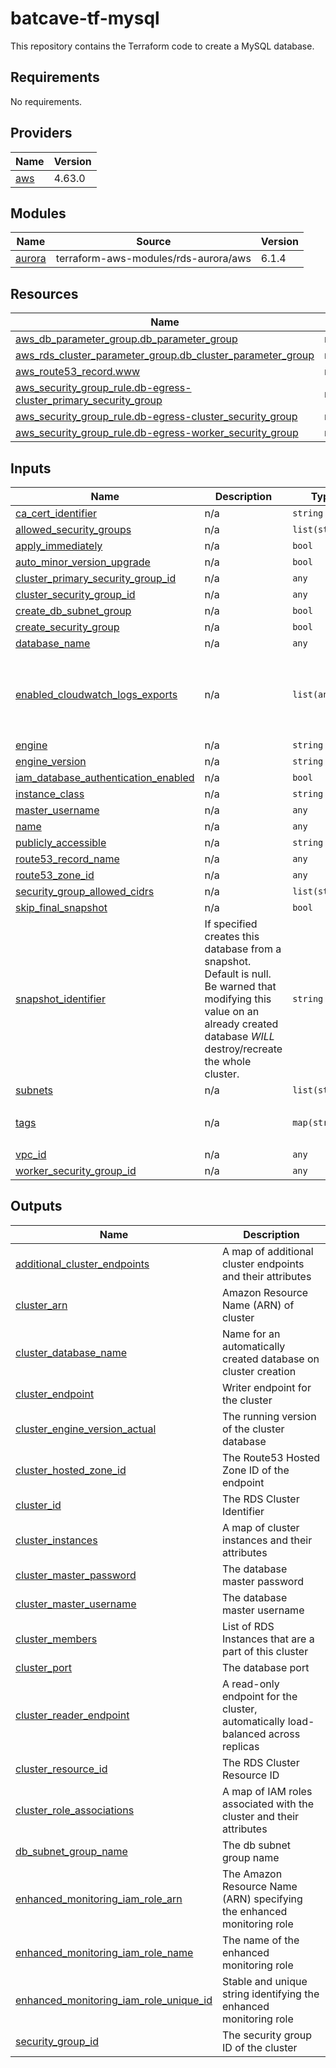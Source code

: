 # batcave-tf-mysql
This repository contains the Terraform code to create a MySQL database.

<!-- BEGINNING OF PRE-COMMIT-TERRAFORM DOCS HOOK -->
## Requirements

No requirements.

## Providers

| Name | Version |
|------|---------|
| <a name="provider_aws"></a> [aws](#provider\_aws) | 4.63.0 |

## Modules

| Name | Source | Version |
|------|--------|---------|
| <a name="module_aurora"></a> [aurora](#module\_aurora) | terraform-aws-modules/rds-aurora/aws | 6.1.4 |

## Resources

| Name | Type |
|------|------|
| [aws_db_parameter_group.db_parameter_group](https://registry.terraform.io/providers/hashicorp/aws/latest/docs/resources/db_parameter_group) | resource |
| [aws_rds_cluster_parameter_group.db_cluster_parameter_group](https://registry.terraform.io/providers/hashicorp/aws/latest/docs/resources/rds_cluster_parameter_group) | resource |
| [aws_route53_record.www](https://registry.terraform.io/providers/hashicorp/aws/latest/docs/resources/route53_record) | resource |
| [aws_security_group_rule.db-egress-cluster_primary_security_group](https://registry.terraform.io/providers/hashicorp/aws/latest/docs/resources/security_group_rule) | resource |
| [aws_security_group_rule.db-egress-cluster_security_group](https://registry.terraform.io/providers/hashicorp/aws/latest/docs/resources/security_group_rule) | resource |
| [aws_security_group_rule.db-egress-worker_security_group](https://registry.terraform.io/providers/hashicorp/aws/latest/docs/resources/security_group_rule) | resource |

## Inputs

| Name | Description | Type | Default | Required |
|------|-------------|------|---------|:--------:|
| <a name="input_ca_cert_identifier"></a> [ca\_cert\_identifier](#input\_ca\_cert\_identifier) | n/a | `string` | `rds-ca-rsa2048-g1` | no |
| <a name="input_allowed_security_groups"></a> [allowed\_security\_groups](#input\_allowed\_security\_groups) | n/a | `list(string)` | n/a | yes |
| <a name="input_apply_immediately"></a> [apply\_immediately](#input\_apply\_immediately) | n/a | `bool` | `false` | no |
| <a name="input_auto_minor_version_upgrade"></a> [auto\_minor\_version\_upgrade](#input\_auto\_minor\_version\_upgrade) | n/a | `bool` | `true` | no |
| <a name="input_cluster_primary_security_group_id"></a> [cluster\_primary\_security\_group\_id](#input\_cluster\_primary\_security\_group\_id) | n/a | `any` | n/a | yes |
| <a name="input_cluster_security_group_id"></a> [cluster\_security\_group\_id](#input\_cluster\_security\_group\_id) | n/a | `any` | n/a | yes |
| <a name="input_create_db_subnet_group"></a> [create\_db\_subnet\_group](#input\_create\_db\_subnet\_group) | n/a | `bool` | `true` | no |
| <a name="input_create_security_group"></a> [create\_security\_group](#input\_create\_security\_group) | n/a | `bool` | `true` | no |
| <a name="input_database_name"></a> [database\_name](#input\_database\_name) | n/a | `any` | n/a | yes |
| <a name="input_enabled_cloudwatch_logs_exports"></a> [enabled\_cloudwatch\_logs\_exports](#input\_enabled\_cloudwatch\_logs\_exports) | n/a | `list(any)` | <pre>[<br>  "audit",<br>  "error",<br>  "general",<br>  "slowquery"<br>]</pre> | no |
| <a name="input_engine"></a> [engine](#input\_engine) | n/a | `string` | `"aurora-mysql"` | no |
| <a name="input_engine_version"></a> [engine\_version](#input\_engine\_version) | n/a | `string` | `"8.0"` | no |
| <a name="input_iam_database_authentication_enabled"></a> [iam\_database\_authentication\_enabled](#input\_iam\_database\_authentication\_enabled) | n/a | `bool` | `true` | no |
| <a name="input_instance_class"></a> [instance\_class](#input\_instance\_class) | n/a | `string` | `"db.r5.xlarge"` | no |
| <a name="input_master_username"></a> [master\_username](#input\_master\_username) | n/a | `any` | n/a | yes |
| <a name="input_name"></a> [name](#input\_name) | n/a | `any` | n/a | yes |
| <a name="input_publicly_accessible"></a> [publicly\_accessible](#input\_publicly\_accessible) | n/a | `string` | `"false"` | no |
| <a name="input_route53_record_name"></a> [route53\_record\_name](#input\_route53\_record\_name) | n/a | `any` | n/a | yes |
| <a name="input_route53_zone_id"></a> [route53\_zone\_id](#input\_route53\_zone\_id) | n/a | `any` | n/a | yes |
| <a name="input_security_group_allowed_cidrs"></a> [security\_group\_allowed\_cidrs](#input\_security\_group\_allowed\_cidrs) | n/a | `list(string)` | `[]` | no |
| <a name="input_skip_final_snapshot"></a> [skip\_final\_snapshot](#input\_skip\_final\_snapshot) | n/a | `bool` | `false` | no |
| <a name="input_snapshot_identifier"></a> [snapshot\_identifier](#input\_snapshot\_identifier) | If specified creates this database from a snapshot. Default is null.  Be warned that modifying this value on an already created database _WILL_ destroy/recreate the whole cluster. | `string` | `null` | no |
| <a name="input_subnets"></a> [subnets](#input\_subnets) | n/a | `list(string)` | n/a | yes |
| <a name="input_tags"></a> [tags](#input\_tags) | n/a | `map(string)` | <pre>{<br>  "Owner": "Batcave"<br>}</pre> | no |
| <a name="input_vpc_id"></a> [vpc\_id](#input\_vpc\_id) | n/a | `any` | n/a | yes |
| <a name="input_worker_security_group_id"></a> [worker\_security\_group\_id](#input\_worker\_security\_group\_id) | n/a | `any` | n/a | yes |

## Outputs

| Name | Description |
|------|-------------|
| <a name="output_additional_cluster_endpoints"></a> [additional\_cluster\_endpoints](#output\_additional\_cluster\_endpoints) | A map of additional cluster endpoints and their attributes |
| <a name="output_cluster_arn"></a> [cluster\_arn](#output\_cluster\_arn) | Amazon Resource Name (ARN) of cluster |
| <a name="output_cluster_database_name"></a> [cluster\_database\_name](#output\_cluster\_database\_name) | Name for an automatically created database on cluster creation |
| <a name="output_cluster_endpoint"></a> [cluster\_endpoint](#output\_cluster\_endpoint) | Writer endpoint for the cluster |
| <a name="output_cluster_engine_version_actual"></a> [cluster\_engine\_version\_actual](#output\_cluster\_engine\_version\_actual) | The running version of the cluster database |
| <a name="output_cluster_hosted_zone_id"></a> [cluster\_hosted\_zone\_id](#output\_cluster\_hosted\_zone\_id) | The Route53 Hosted Zone ID of the endpoint |
| <a name="output_cluster_id"></a> [cluster\_id](#output\_cluster\_id) | The RDS Cluster Identifier |
| <a name="output_cluster_instances"></a> [cluster\_instances](#output\_cluster\_instances) | A map of cluster instances and their attributes |
| <a name="output_cluster_master_password"></a> [cluster\_master\_password](#output\_cluster\_master\_password) | The database master password |
| <a name="output_cluster_master_username"></a> [cluster\_master\_username](#output\_cluster\_master\_username) | The database master username |
| <a name="output_cluster_members"></a> [cluster\_members](#output\_cluster\_members) | List of RDS Instances that are a part of this cluster |
| <a name="output_cluster_port"></a> [cluster\_port](#output\_cluster\_port) | The database port |
| <a name="output_cluster_reader_endpoint"></a> [cluster\_reader\_endpoint](#output\_cluster\_reader\_endpoint) | A read-only endpoint for the cluster, automatically load-balanced across replicas |
| <a name="output_cluster_resource_id"></a> [cluster\_resource\_id](#output\_cluster\_resource\_id) | The RDS Cluster Resource ID |
| <a name="output_cluster_role_associations"></a> [cluster\_role\_associations](#output\_cluster\_role\_associations) | A map of IAM roles associated with the cluster and their attributes |
| <a name="output_db_subnet_group_name"></a> [db\_subnet\_group\_name](#output\_db\_subnet\_group\_name) | The db subnet group name |
| <a name="output_enhanced_monitoring_iam_role_arn"></a> [enhanced\_monitoring\_iam\_role\_arn](#output\_enhanced\_monitoring\_iam\_role\_arn) | The Amazon Resource Name (ARN) specifying the enhanced monitoring role |
| <a name="output_enhanced_monitoring_iam_role_name"></a> [enhanced\_monitoring\_iam\_role\_name](#output\_enhanced\_monitoring\_iam\_role\_name) | The name of the enhanced monitoring role |
| <a name="output_enhanced_monitoring_iam_role_unique_id"></a> [enhanced\_monitoring\_iam\_role\_unique\_id](#output\_enhanced\_monitoring\_iam\_role\_unique\_id) | Stable and unique string identifying the enhanced monitoring role |
| <a name="output_security_group_id"></a> [security\_group\_id](#output\_security\_group\_id) | The security group ID of the cluster |
<!-- END OF PRE-COMMIT-TERRAFORM DOCS HOOK -->
